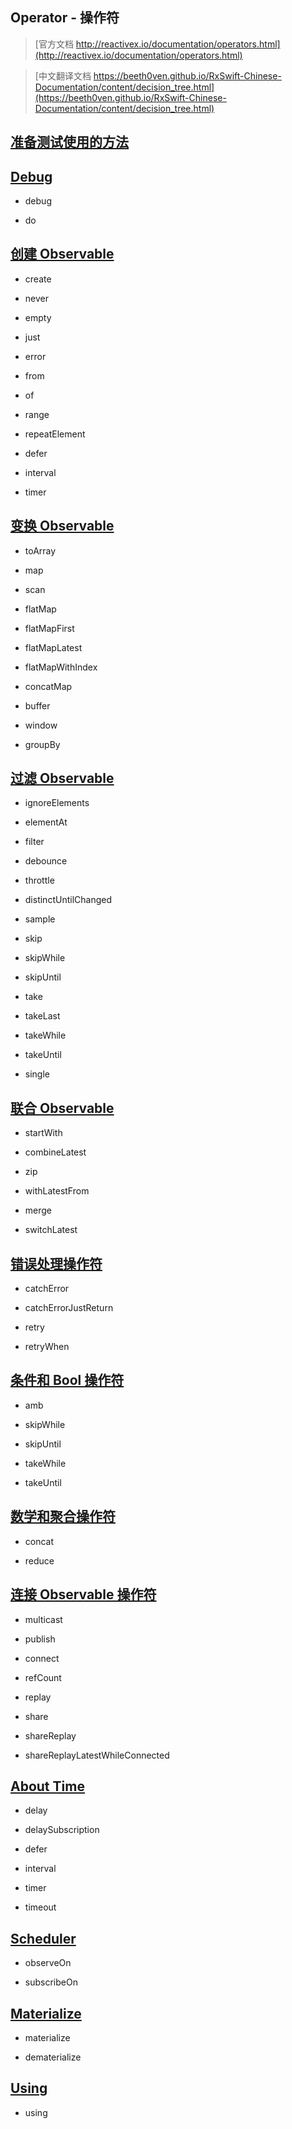 
## Operator - 操作符

> [官方文档 http://reactivex.io/documentation/operators.html](http://reactivex.io/documentation/operators.html)

> [中文翻译文档 https://beeth0ven.github.io/RxSwift-Chinese-Documentation/content/decision_tree.html](https://beeth0ven.github.io/RxSwift-Chinese-Documentation/content/decision_tree.html)

## [准备测试使用的方法](./Operator/Prepare.md)

## [Debug](./Operator/Debug.md)

- debug

- do

## [创建 Observable](./Operator/Create_Observable.md)

- create

- never

- empty

- just

- error

- from

- of

- range

- repeatElement

- defer

- interval

- timer

## [变换 Observable](./Operator/Transforming.md)

- toArray

- map

- scan

- flatMap

- flatMapFirst

- flatMapLatest

- flatMapWithIndex

- concatMap

- buffer

- window

- groupBy

## [过滤 Observable](./Operator/Filtering.md)

- ignoreElements

- elementAt

- filter

- debounce

- throttle

- distinctUntilChanged

- sample

- skip

- skipWhile

- skipUntil

- take

- takeLast

- takeWhile

- takeUntil

- single

## [联合 Observable](./Operator/Combining.md)

- startWith

- combineLatest

- zip

- withLatestFrom

- merge

- switchLatest

## [错误处理操作符](./Operator/ErrorHandling.md)

- catchError

- catchErrorJustReturn

- retry

- retryWhen

## [条件和 Bool 操作符](./Operator/Conditional_and_Boolean.md)

- amb

- skipWhile

- skipUntil

- takeWhile

- takeUntil

## [数学和聚合操作符](./Operator/Mathematical_and_Aggregate.md)

- concat

- reduce

## [连接 Observable 操作符](./Operator/Connectable.md)

- multicast

- publish

- connect

- refCount

- replay

- share

- shareReplay

- shareReplayLatestWhileConnected

## [About Time](./Operator/Time.md)

- delay

- delaySubscription

- defer

- interval

- timer

- timeout

## [Scheduler](./Operator/Scheduler.md)

- observeOn

- subscribeOn

## [Materialize](./Operator/Materialize.md)

- materialize

- dematerialize

## [Using](./Operator/Using.md)

- using



